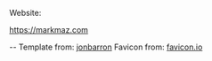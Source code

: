 Website:

https://markmaz.com

--
Template from: [jonbarron](https://github.com/jonbarron/website/)
Favicon from: [favicon.io](https://favicon.io/)
